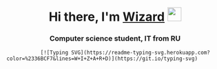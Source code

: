 <h1 align="center">Hi there, I'm <a href="https://daniilshat.ru/" target="_blank">Wizard</a> 
<img src="https://github.com/blackcater/blackcater/raw/main/images/Hi.gif" height="32"/></h1>
<h3 align="center">Computer science student, IT from RU</h3>

               [![Typing SVG](https://readme-typing-svg.herokuapp.com?color=%2336BCF7&lines=W+I+Z+A+R+D)](https://git.io/typing-svg)
